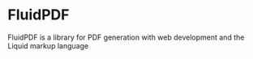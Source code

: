 # FluidPDF
FluidPDF is a library for PDF generation with web development and the Liquid markup language